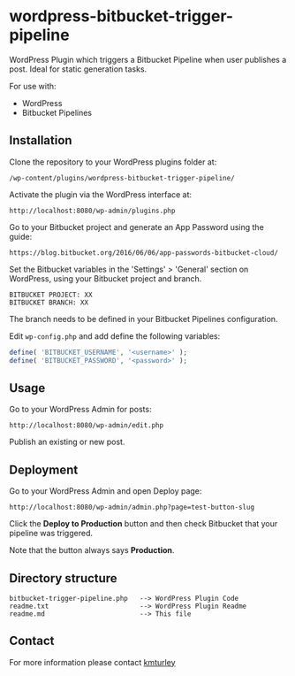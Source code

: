 # wordpress-bitbucket-trigger-pipeline

WordPress Plugin which triggers a Bitbucket Pipeline when user publishes a post.
Ideal for static generation tasks.

For use with:

* WordPress
* Bitbucket Pipelines

## Installation

Clone the repository to your WordPress plugins folder at:

    /wp-content/plugins/wordpress-bitbucket-trigger-pipeline/

Activate the plugin via the WordPress interface at:

    http://localhost:8080/wp-admin/plugins.php

Go to your Bitbucket project and generate an App Password using the guide:

    https://blog.bitbucket.org/2016/06/06/app-passwords-bitbucket-cloud/

Set the Bitbucket variables in the 'Settings' > 'General' section on WordPress,
using your Bitbucket project and branch.

    BITBUCKET PROJECT: XX
    BITBUCKET BRANCH: XX

The branch needs to be defined in your Bitbucket Pipelines configuration.

Edit `wp-config.php` and add define the following variables:

```php
define( 'BITBUCKET_USERNAME', '<username>' );
define( 'BITBUCKET_PASSWORD', '<password>' );
```

## Usage

Go to your WordPress Admin for posts:

    http://localhost:8080/wp-admin/edit.php

Publish an existing or new post.

## Deployment

Go to your WordPress Admin and open Deploy page:

    http://localhost:8080/wp-admin/admin.php?page=test-button-slug

Click the **Deploy to Production** button and then check Bitbucket that your
pipeline was triggered.

Note that the button always says **Production**.

## Directory structure

    bitbucket-trigger-pipeline.php   --> WordPress Plugin Code
    readme.txt                       --> WordPress Plugin Readme
    readme.md                        --> This file

## Contact

For more information please contact [kmturley](https://github.com/kmturley)
